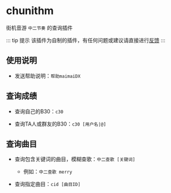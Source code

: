 # chunithm

街机音游 `中二节奏` 的查询插件

::: tip 提示
该插件为自制的插件，有任何问题或建议请直接进行[反馈](/start/#bot出问题了怎么办？)
:::

## 使用说明

- 发送帮助说明：`帮助maimaiDX`

## 查询成绩

- 查询自己的B30：`c30`

- 查询TA人或群友的B30：`c30 [用户名|@]`

## 查询曲目

- 查询包含关键词的曲目，模糊查歌：`中二查歌 [关键词]`

    - 例如：`中二查歌 merry`

- 查询指定曲目：`cid [曲目ID]`